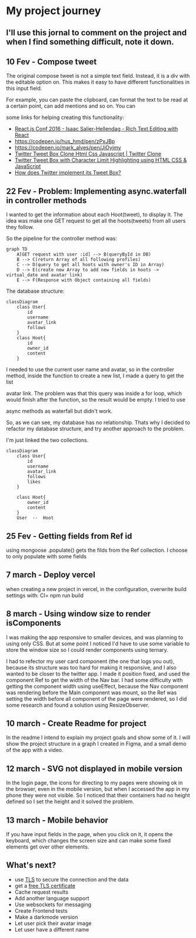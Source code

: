 # My project journey

## I'll use this jornal to comment on the project and when I find something difficult, note it down.

## 10 Fev - Compose tweet
The original compose tweet is not a simple text field. Instead, it is a div with the editable option on. This makes it easy to have different functionalities in this input field.

For example, you can paste the clipboard, can format the text to be read at a certain point, can add mentions and so on. You can

some links for helping creating this functionality:

  - [React.js Conf 2016 - Isaac Salier-Hellendag - Rich Text Editing with React](https://www.youtube.com/watch?v=feUYwoLhE_4)
  - https://codepen.io/hus_hmd/pen/zPxJBp
  - https://codepen.io/mark_alves/pen/JjOyjmy
  - [Twitter Tweet Box Clone Html Css Javascript | Twitter Clone](https://www.youtube.com/watch?v=E2YLdrXobmI)
  - [Twitter Tweet Box with Character Limit Highlighting using HTML CSS & JavaScript](https://www.youtube.com/watch?v=_pbuwzly6xA)
  - [How does Twitter implement its Tweet Box?](https://stackoverflow.com/questions/28820293/how-does-twitter-implement-its-tweet-box)

## 22 Fev - Problem: Implementing async.waterfall in controller methods
I wanted to get the information about each Hoot(tweet), to display it. The idea was make one GET request to get all the hoots(tweets) from all users they follow.
    
So the pipeline for the controller method was:

```mermaid
graph TD
    A[GET request with user :id] --> B(queryById in DB)
	B --> C(return Array of all following profiles)
	C --> D(query to get all hoots with owner's ID in Array)
	D --> E(create new Array to add new fields in hoots -> virtual_date and avatar link)
	E --> F(Response with Object containing all fields)
```

The database structure:

```mermaid
classDiagram
	class User{
		id
		username
		avatar_link
		follows
	}
	class Hoot{
		id
		owner_id
		content
	}
```

I needed to use the current user name and avatar, so in the controller method, inside the function to create a new list, I made a query to get the list

avatar link. The problem was that this query was inside a for loop, which would finish after the function, so the result would be empty. I tried to use

async methods as waterfall but didn't work.

So, as we can see, my database has no relationship. Thats why I decided to refactor my database structure, and try another approach to the problem.

I'm just linked the two collections.

```mermaid
classDiagram
	class User{
		id
		username
		avatar_link
		follows
		likes
	}

	class Hoot{
		owner_id
		content
	}
	User  --  Hoot
```

## 25 Fev - Getting fields from Ref id
using mongoose .populate() gets the filds from the Ref collection. I choose to only populate with some fields


## 7 march - Deploy vercel
when creating a new project in vercel, in the configuration, overwrite build settings with: CI= npm run build

## 8 march - Using window size to render isComponents
I was making the app responsive to smaller devices, and was planning to using only CSS. But at some point I noticed I'd have to use some variable to store the
window size so I could render components using ternary.

I had to refector my user card component (the one that logs you out), because its structure was too hard for making it responsive, and I also wanted to
be closer to the twitter app. I made it position fixed, and used the component Ref to get the width of the Nav bar. I had some difficulty with getting
the component width using useEffect, because the Nav component was rendering before the Main component was mount, so the Ref was setting the width before all
component of the page were rendered, so I did some research and found a solution using ResizeObserver.

## 10 march - Create Readme for project
In the readme I intend to explain my project goals and show some of it. I will show the project structure in a graph I created in Figma, and a small demo of the app with a video.

## 12 march - SVG not displayed in mobile version
In the login page, the icons for directing to my pages were showing ok in the browser, even in the mobile version, but when I accessed the app in my phone they were not visible.
So I noticed that their containers had no height defined so I set the height and it solved the problem.

## 13 march - Mobile behavior
If you have input fields in the page, when you click on it, it opens the keyboard, which changes the screen size and can make some fixed elements get over other elements.

## What's next?
- use [TLS](https://en.wikipedia.org/wiki/Transport_Layer_Security) to secure the connection and the data
- get a [free TLS certificate](https://letsencrypt.org/about/)
- Cache request results
- Add another language support
- Use websockets for messaging
- Create Frontend tests
- Make a darkmode version
- Let user pick their avatar image
- Let user have a different name
